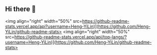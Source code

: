## Hi there 👋

<!--
**Heng-YiLin/Heng-YiLin** is a ✨ _special_ ✨ repository because its `README.md` (this file) appears on your GitHub profile.

Here are some ideas to get you started:

- 🔭 I’m currently working on ...
- 🌱 I’m currently learning ...
- 👯 I’m looking to collaborate on ...
- 🤔 I’m looking for help with ...
- 💬 Ask me about ...
- 📫 How to reach me: ...
- 😄 Pronouns: ...
- ⚡ Fun fact: ...
-->
<img align="right" width="50%" src=https://github-readme-stats.vercel.app/api?username=Heng-YiLin)](https://github.com/Heng-YiLin/github-readme-stats>
<img align="right" width="50%" src=https://github-readme-stats.vercel.app/api/top-langs/?username=Heng-YiLin)](https://github.com/Heng-YiLin/github-readme-stats>

